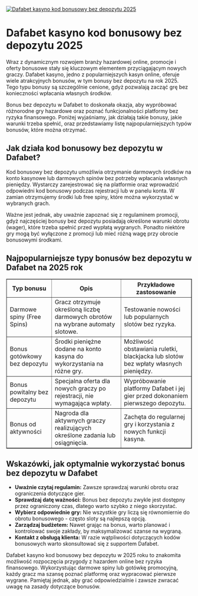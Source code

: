 [![Dafabet kasyno kod bonusowy bez depozytu 2025](https://123-caf.pages.dev/gitsignup.png)](https://vrmoo.ru/Bt82HjjY)

<h1>Dafabet kasyno kod bonusowy bez depozytu 2025</h1> <p>Wraz z dynamicznym rozwojem branży hazardowej online, promocje i oferty bonusowe stały się kluczowym elementem przyciągającym nowych graczy. Dafabet kasyno, jedno z popularniejszych kasyn online, oferuje wiele atrakcyjnych bonusów, w tym bonusy bez depozytu na rok 2025. Tego typu bonusy są szczególnie cenione, gdyż pozwalają zacząć grę bez konieczności wpłacania własnych środków.</p>  <p>Bonus bez depozytu w Dafabet to doskonała okazja, aby wypróbować różnorodne gry hazardowe oraz poznać funkcjonalności platformy bez ryzyka finansowego. Poniżej wyjaśniamy, jak działają takie bonusy, jakie warunki trzeba spełnić, oraz przedstawiamy listę najpopularniejszych typów bonusów, które można otrzymać.</p>  <h2>Jak działa kod bonusowy bez depozytu w Dafabet?</h2> <p>Kod bonusowy bez depozytu umożliwia otrzymanie darmowych środków na konto kasynowe lub darmowych spinów bez potrzeby wpłacania własnych pieniędzy. Wystarczy zarejestrować się na platformie oraz wprowadzić odpowiedni kod bonusowy podczas rejestracji lub w panelu konta. W zamian otrzymujemy środki lub free spiny, które można wykorzystać w wybranych grach.</p>  <p>Ważne jest jednak, aby uważnie zapoznać się z regulaminem promocji, gdyż najczęściej bonusy bez depozytu posiadają określone warunki obrotu (wager), które trzeba spełnić przed wypłatą wygranych. Ponadto niektóre gry mogą być wyłączone z promocji lub mieć różną wagę przy obrocie bonusowymi środkami.</p>  <h2>Najpopularniejsze typy bonusów bez depozytu w Dafabet na 2025 rok</h2> <table border="1" cellpadding="8" cellspacing="0" style="border-collapse: collapse; width: 100%;">   <thead>     <tr>       <th>Typ bonusu</th>       <th>Opis</th>       <th>Przykładowe zastosowanie</th>     </tr>   </thead>   <tbody>     <tr>       <td>Darmowe spiny (Free Spins)</td>       <td>Gracz otrzymuje określoną liczbę darmowych obrotów na wybrane automaty slotowe.</td>       <td>Testowanie nowości lub popularnych slotów bez ryzyka.</td>     </tr>     <tr>       <td>Bonus gotówkowy bez depozytu</td>       <td>Środki pieniężne dodane na konto kasyna do wykorzystania na różne gry.</td>       <td>Możliwość obstawiania ruletki, blackjacka lub slotów bez wpłaty własnych pieniędzy.</td>     </tr>     <tr>       <td>Bonus powitalny bez depozytu</td>       <td>Specjalna oferta dla nowych graczy po rejestracji, nie wymagająca wpłaty.</td>       <td>Wypróbowanie platformy Dafabet i jej gier przed dokonaniem pierwszego depozytu.</td>     </tr>     <tr>       <td>Bonus od aktywności</td>       <td>Nagroda dla aktywnych graczy realizujących określone zadania lub osiągnięcia.</td>       <td>Zachęta do regularnej gry i korzystania z nowych funkcji kasyna.</td>     </tr>   </tbody> </table>  <h2>Wskazówki, jak optymalnie wykorzystać bonus bez depozytu w Dafabet</h2> <ul>   <li><strong>Uważnie czytaj regulamin:</strong> Zawsze sprawdzaj warunki obrotu oraz ograniczenia dotyczące gier.</li>   <li><strong>Sprawdzaj datę ważności:</strong> Bonus bez depozytu zwykle jest dostępny przez ograniczony czas, dlatego warto szybko z niego skorzystać.</li>   <li><strong>Wybierz odpowiednie gry:</strong> Nie wszystkie gry liczą się równomiernie do obrotu bonusowego - często sloty są najlepszą opcją.</li>   <li><strong>Zarządzaj budżetem:</strong> Nawet grając na bonus, warto planować i kontrolować swoje zakłady, by maksymalizować szanse na wygraną.</li>   <li><strong>Kontakt z obsługą klienta:</strong> W razie wątpliwości dotyczących kodów bonusowych warto skonsultować się z supportem Dafabet.</li> </ul>  <p>Dafabet kasyno kod bonusowy bez depozytu w 2025 roku to znakomita możliwość rozpoczęcia przygody z hazardem online bez ryzyka finansowego. Wykorzystując darmowe spiny lub gotówkę promocyjną, każdy gracz ma szansę poznać platformę oraz wypracować pierwsze wygrane. Pamiętaj jednak, aby grać odpowiedzialnie i zawsze zwracać uwagę na zasady dotyczące bonusów.</p>